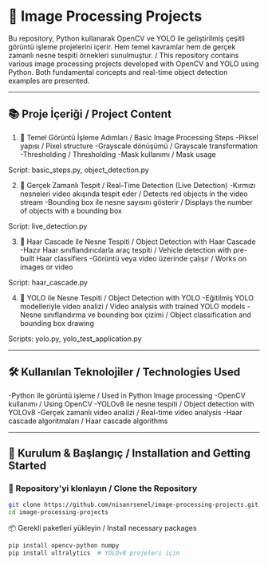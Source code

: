 # 🧠 Image Processing Projects

Bu repository, Python kullanarak OpenCV ve YOLO ile geliştirilmiş çeşitli görüntü işleme projelerini içerir. Hem temel kavramlar hem de gerçek zamanlı nesne tespiti örnekleri sunulmuştur. / This repository contains various image processing projects developed with OpenCV and YOLO using Python. Both fundamental concepts and real-time object detection examples are presented.

---

## 📚 Proje İçeriği / Project Content

1. 🧩 Temel Görüntü İşleme Adımları / Basic Image Processing Steps
-Piksel yapısı / Pixel structure
-Grayscale dönüşümü / Grayscale transformation
-Thresholding / Thresholding
-Mask kullanımı / Mask usage

Script: basic_steps.py, object_detection.py

2. 🎥 Gerçek Zamanlı Tespit / Real-Time Detection (Live Detection)
-Kırmızı nesneleri video akışında tespit eder / Detects red objects in the video stream
-Bounding box ile nesne sayısını gösterir / Displays the number of objects with a bounding box

Script: live_detection.py

3. 🚗 Haar Cascade ile Nesne Tespiti / Object Detection with Haar Cascade
-Hazır Haar sınıflandırıcılarla araç tespiti / Vehicle detection with pre-built Haar classifiers
-Görüntü veya video üzerinde çalışır / Works on images or video

Script: haar_cascade.py

4. 🦾 YOLO ile Nesne Tespiti / Object Detection with YOLO
-Eğitilmiş YOLO modelleriyle video analizi / Video analysis with trained YOLO models
-Nesne sınıflandırma ve bounding box çizimi / Object classification and bounding box drawing

Scripts: yolo.py, yolo_test_application.py

---

## 🛠️ Kullanılan Teknolojiler / Technologies Used
-Python ile görüntü işleme / Used in Python Image processing
-OpenCV kullanımı / Using OpenCV
-YOLOv8 ile nesne tespiti / Object detection with YOLOv8
-Gerçek zamanlı video analizi / Real-time video analysis
-Haar cascade algoritmaları / Haar cascade algorithms

---

## 📁 Kurulum & Başlangıç / Installation and Getting Started

### 🔧 Repository'yi klonlayın / Clone the Repository

```bash
git clone https://github.com/nisanrsenel/image-processing-projects.git
cd image-processing-projects
```

📦 Gerekli paketleri yükleyin / Install necessary packages
```bash
pip install opencv-python numpy
pip install ultralytics  # YOLOv8 projeleri için
```
